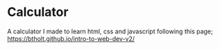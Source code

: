 # Calculator
A calculator I made to learn html, css and javascript following this page;
https://btholt.github.io/intro-to-web-dev-v2/
